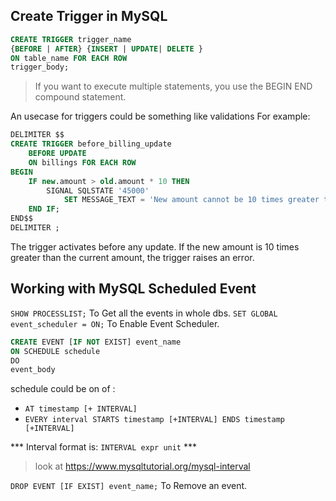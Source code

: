## Create Trigger in MySQL

```sql
CREATE TRIGGER trigger_name
{BEFORE | AFTER} {INSERT | UPDATE| DELETE }
ON table_name FOR EACH ROW
trigger_body;
```
> If you want to execute multiple statements, you use the BEGIN END compound statement.

An usecase for triggers could be something like validations
For example:
```sql
DELIMITER $$
CREATE TRIGGER before_billing_update
    BEFORE UPDATE 
    ON billings FOR EACH ROW
BEGIN
    IF new.amount > old.amount * 10 THEN
        SIGNAL SQLSTATE '45000' 
            SET MESSAGE_TEXT = 'New amount cannot be 10 times greater than the current amount.';
    END IF;
END$$    
DELIMITER ;
```
The trigger activates before any update. If the new amount is 10 times greater than the current amount, the trigger raises an error.


## Working with MySQL Scheduled Event
`SHOW PROCESSLIST;` To Get all the events in whole dbs.
`SET GLOBAL event_scheduler = ON;` To Enable Event Scheduler.



```sql
CREATE EVENT [IF NOT EXIST] event_name
ON SCHEDULE schedule
DO
event_body
```

schedule could be on of :
- `AT timestamp [+ INTERVAL]`
- `EVERY interval STARTS timestamp [+INTERVAL] ENDS timestamp [+INTERVAL]`

*** Interval format is: `INTERVAL expr unit` *** 
> look at https://www.mysqltutorial.org/mysql-interval

`DROP EVENT [IF EXIST] event_name;` To Remove an event.
